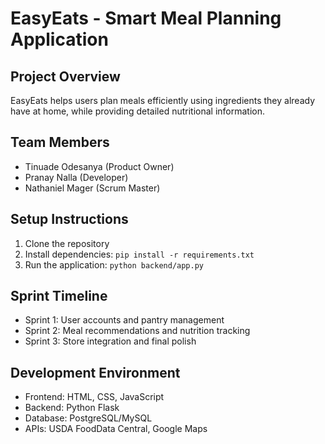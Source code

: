 # EasyEats - Smart Meal Planning Application

## Project Overview
EasyEats helps users plan meals efficiently using ingredients they already have at home, while providing detailed nutritional information.

## Team Members
- Tinuade Odesanya (Product Owner)
- Pranay Nalla (Developer)  
- Nathaniel Mager (Scrum Master)

## Setup Instructions
1. Clone the repository
2. Install dependencies: `pip install -r requirements.txt`
3. Run the application: `python backend/app.py`

## Sprint Timeline
- Sprint 1: User accounts and pantry management
- Sprint 2: Meal recommendations and nutrition tracking
- Sprint 3: Store integration and final polish

## Development Environment
- Frontend: HTML, CSS, JavaScript
- Backend: Python Flask
- Database: PostgreSQL/MySQL
- APIs: USDA FoodData Central, Google Maps